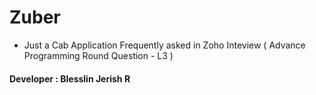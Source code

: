 # Zuber
- Just a Cab Application Frequently asked in Zoho Inteview  ( Advance Programming Round Question - L3 )
#### Developer : Blesslin Jerish R
